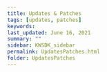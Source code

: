 ```yaml
---
title: Updates & Patches
tags: [updates, patches]
keywords: 
last_updated: June 16, 2021
summary: ""
sidebar: KWSDK_sidebar
permalink: UpdatesPatches.html
folder: UpdatesPatches
---
```

